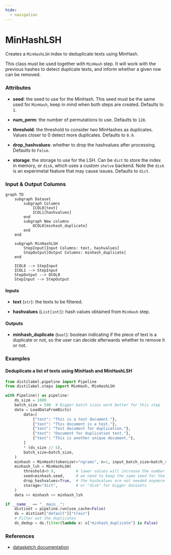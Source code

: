 ```yaml
---
hide:
  - navigation
---
```

# MinHashLSH

Creates a `MinHashLSH` index to deduplicate texts using MinHash.



This class must be used together with `MinHash` step. It will work with the previous hashes
    to detect duplicate texts, and inform whether a given row can be removed.





### Attributes

- **seed**: the seed to use for the MinHash. This seed must be the same  used for `MinHash`, keep in mind when both steps are created. Defaults to `1`.

- **num_perm**: the number of permutations to use. Defaults to `128`.

- **threshold**: the threshold to consider two MinHashes as duplicates.  Values closer to 0 detect more duplicates. Defaults to `0.9`.

- **drop_hashvalues**: whether to drop the hashvalues after processing. Defaults to `False`.

- **storage**: the storage to use for the LSH. Can be `dict` to store the index  in memory, or `disk`, which uses a custom `shelve` backend. Note the `disk`  is an experimetal feature that may cause issues. Defaults to `dict`.





### Input & Output Columns

``` mermaid
graph TD
	subgraph Dataset
		subgraph Columns
			ICOL0[text]
			ICOL1[hashvalues]
		end
		subgraph New columns
			OCOL0[minhash_duplicate]
		end
	end

	subgraph MinHashLSH
		StepInput[Input Columns: text, hashvalues]
		StepOutput[Output Columns: minhash_duplicate]
	end

	ICOL0 --> StepInput
	ICOL1 --> StepInput
	StepOutput --> OCOL0
	StepInput --> StepOutput

```


#### Inputs


- **text** (`str`): the texts to be filtered.

- **hashvalues** (`List[int]`): hash values obtained from `MinHash` step.




#### Outputs


- **minhash_duplicate** (`bool`): boolean indicating if the piece of text is a  duplicate or not, so the user can decide afterwards whether to remove it  or not.





### Examples


#### Deduplicate a list of texts using MinHash and MinHashLSH
```python
from distilabel.pipeline import Pipeline
from distilabel.steps import MinHash, MinHashLSH

with Pipeline() as pipeline:
    ds_size = 1000
    batch_size = 500  # Bigger batch sizes work better for this step
    data = LoadDataFromDicts(
        data=[
            {"text": "This is a test document."},
            {"text": "This document is a test."},
            {"text": "Test document for duplication."},
            {"text": "Document for duplication test."},
            {"text": "This is another unique document."},
        ]
        * (ds_size // 5),
        batch_size=batch_size,
    )
    minhash = MinHash(tokenizer="ngrams", n=1, input_batch_size=batch_size)
    minhash_lsh = MinHashLSH(
        threshold=0.9,         # lower values will increase the number of duplicates
        seed=minhash.seed,     # we need to keep the same seed for the LSH
        drop_hashvalues=True,  # the hashvalues are not needed anymore
        storage="dict",        # or "disk" for bigger datasets
    )
    data >> minhash >> minhash_lsh

if __name__ == "__main__":
    distiset = pipeline.run(use_cache=False)
    ds = distiset["default"]["train"]
    # Filter out the duplicates
    ds_dedup = ds.filter(lambda x: x["minhash_duplicate"] is False)
```




### References

- [datasketch documentation](https://ekzhu.github.io/datasketch/lsh.html)



